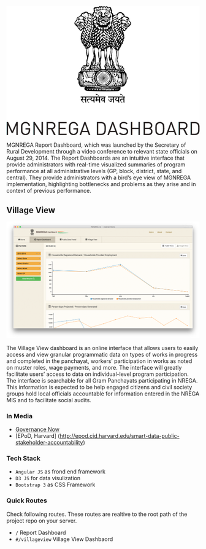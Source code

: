 ![Screenshot](/assets/img/screenshot-vv.png?raw=true "Screenshot")

MGNREGA Report Dashboard, which was launched by the Secretary of Rural Development through a video conference to relevant state officials on August 29, 2014. The Report Dashboards are an intuitive interface that provide administrators with real-time visualized summaries of program performance at all administrative levels (GP, block, district, state, and central). They provide administrators with a bird’s eye view of MGNREGA implementation, highlighting bottlenecks and problems as they arise and in context of previous performance.

## Village View
![Screenshot](/assets/img/screenshot-rd.png?raw=true "Screenshot")

The Village View dashboard is an online interface that allows users to easily access and view granular programmatic data on types of works in progress and completed in the panchayat, workers’ participation in works as noted on muster roles, wage payments, and more. The interface will greatly facilitate users’ access to data on individual-level program participation. The interface is searchable for all Gram Panchayats participating in NREGA. This information is expected to be help engaged citizens and civil society groups hold local officials accountable for information entered in the NREGA MIS and to facilitate social audits.

### In Media
- [Governance Now](http://www.governancenow.com/news/regular-story/rural-development-ministry-launch-mnrega-dashboard)
- [EPoD, Harvard] (http://epod.cid.harvard.edu/smart-data-public-stakeholder-accountability) 

### Tech Stack
* ```Angular JS``` as frond end framework
* ```D3 JS``` for data visulization 
* ```Bootstrap 3``` as CSS Framework


### Quick Routes
Check following routes. These routes are realtive to the root path of the project repo on your server.
 - ```/``` Report Dashboard
 - ```#/villageview``` Village View Dashbaord




